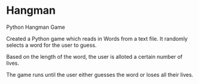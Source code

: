 # Hangman
Python Hangman Game

Created a Python game which reads in Words from a text file. It randomly selects a word for the user to guess. 

Based on the length of the word, the user is alloted a certain number of lives. 

The game runs until the user either guesses the word or loses all their lives.
